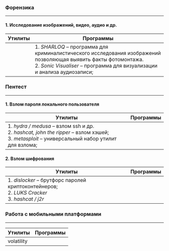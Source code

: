 ### Форензика
---
#### 1. Исследование изображений, видео, аудио и др.

| **Утилиты** | **Программы**                                                                                                                                                                                 |
| ----------- | --------------------------------------------------------------------------------------------------------------------------------------------------------------------------------------------- |
|             | 1. *SHARLOQ* – программа для криминалистического исследования изображений позволяющая выявить факты фотомонтажа.<br>2. *Sonic Visualiser* – программа для визуализации и анализа аудиозаписи; |
### Пентест
---
#### 1. Взлом пароля локального пользователя

| **Утилиты**                                                                                                                                       | **Программы** |
| ------------------------------------------------------------------------------------------------------------------------------------------------- | ------------- |
| 1. *hydra / medusa* – взлом ssh и др.<br>2. *hashcat, john the ripper* – взлом хэшей;<br>3. *metasploit* – универсальный набор утилит для взлома; |               |
#### 2. Взлом шифрования

| **Утилиты**                                                                                     | **Программы** |
| ----------------------------------------------------------------------------------------------- | ------------- |
| 1. *dislocker* – брутфорс паролей криптоконтейнеров;<br>2. *LUKS Cracker*<br>3. *hashcat / j2r* |               |
### Работа с мобильными платформами
---

| **Утилиты** | **Программы** |
| ----------- | ------------- |
| volatility  |               |
